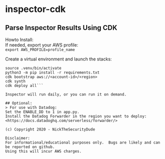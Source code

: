 # inspector-cdk

## Parse Inspector Results Using CDK

Howto Install:  
If needed, export your AWS profile:  
`export AWS_PROFILE=profile_name`

Create a virtual environment and launch the stacks:  
```python3 -m venv .venv  
source .venv/bin/activate   
python3 -m pip install -r requirements.txt  
cdk bootstrap aws://<account-id>/<region>  
cdk synth   
cdk deploy all```

Inspector will run daily, or you can run it on demand.

## Optional:  
> For use with Datadog:  
Set the ENABLE_DD to 1 in app.py. 
Install the Datadog Forwarder in the region you want to deploy:  
<https://docs.datadoghq.com/serverless/forwarder/>

(c) Copyright 2020 - NickTheSecurityDude

Disclaimer:  
For informational/educational purposes only.  Bugs are likely and can be reported on github.  
Using this will incur AWS charges.
